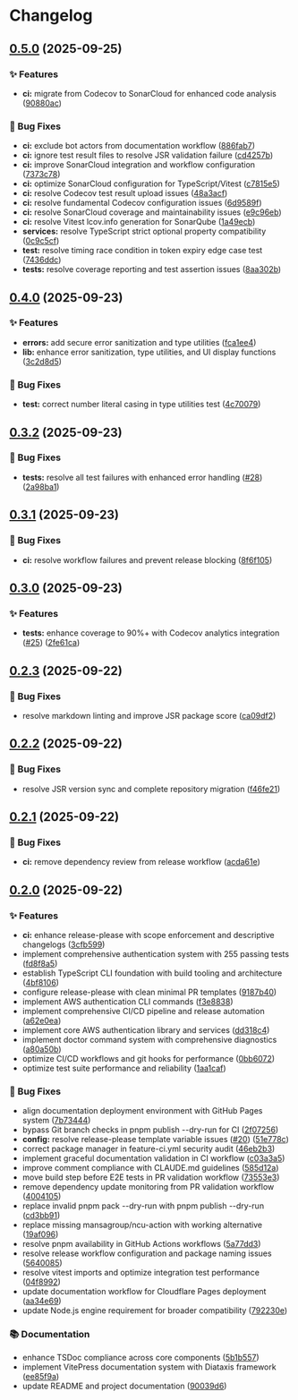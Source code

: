 # Changelog

## [0.5.0](https://github.com/monte3l/aws-ts/compare/aws-ts-v0.4.0...aws-ts-v0.5.0) (2025-09-25)


### ✨ Features

* **ci:** migrate from Codecov to SonarCloud for enhanced code analysis ([90880ac](https://github.com/monte3l/aws-ts/commit/90880ac0982b216db1916ebe7c9d9a7317387071))


### 🐛 Bug Fixes

* **ci:** exclude bot actors from documentation workflow ([886fab7](https://github.com/monte3l/aws-ts/commit/886fab7d195296faf5ffdb50c66e40590a857d2e))
* **ci:** ignore test result files to resolve JSR validation failure ([cd4257b](https://github.com/monte3l/aws-ts/commit/cd4257b4c1b882d1c86dfab3beb9c8e0becb5f0c))
* **ci:** improve SonarCloud integration and workflow configuration ([7373c78](https://github.com/monte3l/aws-ts/commit/7373c78358eadd4983fec99ec2eefe961e4e956d))
* **ci:** optimize SonarCloud configuration for TypeScript/Vitest ([c7815e5](https://github.com/monte3l/aws-ts/commit/c7815e5078e4b0d709be17ba805d0d5438c67e14))
* **ci:** resolve Codecov test result upload issues ([48a3acf](https://github.com/monte3l/aws-ts/commit/48a3acfbd637f9b40b89fe965b6d6c5d266f57a4))
* **ci:** resolve fundamental Codecov configuration issues ([6d9589f](https://github.com/monte3l/aws-ts/commit/6d9589fda926de623140ebb7156fc1bda8bce204))
* **ci:** resolve SonarCloud coverage and maintainability issues ([e9c96eb](https://github.com/monte3l/aws-ts/commit/e9c96eb975a453b1944702228f6820f8cfb9cc62))
* **ci:** resolve Vitest lcov.info generation for SonarQube ([1a49ecb](https://github.com/monte3l/aws-ts/commit/1a49ecb595aaa2c582ea4ebb1a0706de4515449b))
* **services:** resolve TypeScript strict optional property compatibility ([0c9c5cf](https://github.com/monte3l/aws-ts/commit/0c9c5cf3f62344507ae6222a44968abff62e14d4))
* **test:** resolve timing race condition in token expiry edge case test ([7436ddc](https://github.com/monte3l/aws-ts/commit/7436ddc8ef19e8d5f67d665a1703c750534f55ac))
* **tests:** resolve coverage reporting and test assertion issues ([8aa302b](https://github.com/monte3l/aws-ts/commit/8aa302b4ab6275228e8a765dbf55f4713be5751e))

## [0.4.0](https://github.com/monte3l/aws-ts/compare/aws-ts-v0.3.2...aws-ts-v0.4.0) (2025-09-23)


### ✨ Features

* **errors:** add secure error sanitization and type utilities ([fca1ee4](https://github.com/monte3l/aws-ts/commit/fca1ee4b5356e7a27f3ffabaf0b11f08227edbb0))
* **lib:** enhance error sanitization, type utilities, and UI display functions ([3c2d8d5](https://github.com/monte3l/aws-ts/commit/3c2d8d53a21593ac5fe920e5e5f29874c1368482))


### 🐛 Bug Fixes

* **test:** correct number literal casing in type utilities test ([4c70079](https://github.com/monte3l/aws-ts/commit/4c700796e82157d742ab4319af1c756a3097260a))

## [0.3.2](https://github.com/monte3l/aws-ts/compare/aws-ts-v0.3.1...aws-ts-v0.3.2) (2025-09-23)


### 🐛 Bug Fixes

* **tests:** resolve all test failures with enhanced error handling ([#28](https://github.com/monte3l/aws-ts/issues/28)) ([2a98ba1](https://github.com/monte3l/aws-ts/commit/2a98ba1cdc745ceffe83930323d33d2073f65ad0))

## [0.3.1](https://github.com/monte3l/aws-ts/compare/aws-ts-v0.3.0...aws-ts-v0.3.1) (2025-09-23)


### 🐛 Bug Fixes

* **ci:** resolve workflow failures and prevent release blocking ([8f6f105](https://github.com/monte3l/aws-ts/commit/8f6f105dc47444bc12b90851664d49c002137329))

## [0.3.0](https://github.com/monte3l/aws-ts/compare/aws-ts-v0.2.3...aws-ts-v0.3.0) (2025-09-23)


### ✨ Features

* **tests:** enhance coverage to 90%+ with Codecov analytics integration ([#25](https://github.com/monte3l/aws-ts/issues/25)) ([2fe61ca](https://github.com/monte3l/aws-ts/commit/2fe61cae1df0925e6a9a3c564bb48e63aa85ecd5))

## [0.2.3](https://github.com/monte3l/aws-ts/compare/aws-ts-v0.2.2...aws-ts-v0.2.3) (2025-09-22)

### 🐛 Bug Fixes

- resolve markdown linting and improve JSR package score ([ca09df2](https://github.com/monte3l/aws-ts/commit/ca09df2fdd271f11ffcf6a0ac09387093166c73c))

## [0.2.2](https://github.com/monte3l/aws-ts/compare/aws-ts-v0.2.1...aws-ts-v0.2.2) (2025-09-22)

### 🐛 Bug Fixes

- resolve JSR version sync and complete repository migration ([f46fe21](https://github.com/monte3l/aws-ts/commit/f46fe21df69eb1b094dcc4f3a757d99730458054))

## [0.2.1](https://github.com/monte3l/aws-ts/compare/aws-ts-v0.2.0...aws-ts-v0.2.1) (2025-09-22)

### 🐛 Bug Fixes

- **ci:** remove dependency review from release workflow ([acda61e](https://github.com/monte3l/aws-ts/commit/acda61e82d651f500780d7fcb4391263d172307d))

## [0.2.0](https://github.com/monte3l/aws-ts/compare/aws-ts-v0.1.0...aws-ts-v0.2.0) (2025-09-22)

### ✨ Features

- **ci:** enhance release-please with scope enforcement and descriptive changelogs ([3cfb599](https://github.com/monte3l/aws-ts/commit/3cfb59939cc5d8198f3a0e408a46ce639261ed6d))
- implement comprehensive authentication system with 255 passing tests ([fd8f8a5](https://github.com/monte3l/aws-ts/commit/fd8f8a5beea003b9aa694c911d4982c840d2bdf6))
- establish TypeScript CLI foundation with build tooling and architecture ([4bf8106](https://github.com/monte3l/aws-ts/commit/4bf810614d6c05f8bd2383952211ea486c28bef8))
- configure release-please with clean minimal PR templates ([9187b40](https://github.com/monte3l/aws-ts/commit/9187b402a044793eb4156d812885da1b298052f3))
- implement AWS authentication CLI commands ([f3e8838](https://github.com/monte3l/aws-ts/commit/f3e8838a4aabc91fc8578d990c7cca4c3faad716))
- implement comprehensive CI/CD pipeline and release automation ([a62e0ea](https://github.com/monte3l/aws-ts/commit/a62e0ea8fceede9b2732b3def3d829f1be72a4e9))
- implement core AWS authentication library and services ([dd318c4](https://github.com/monte3l/aws-ts/commit/dd318c4d21adca8c92bd0fa4041b47e98cc70d52))
- implement doctor command system with comprehensive diagnostics ([a80a50b](https://github.com/monte3l/aws-ts/commit/a80a50bc92179e2e3d567fb9ea1e3ec117c5434c))
- optimize CI/CD workflows and git hooks for performance ([0bb6072](https://github.com/monte3l/aws-ts/commit/0bb60722bea6eccf131345d097bba9cd82ffcc47))
- optimize test suite performance and reliability ([1aa1caf](https://github.com/monte3l/aws-ts/commit/1aa1caf764d28b2ab1e776c0d057553e0f6c9f36))

### 🐛 Bug Fixes

- align documentation deployment environment with GitHub Pages system ([7b73444](https://github.com/monte3l/aws-ts/commit/7b73444cec208658d228f00bb6e1e99a590b2c37))
- bypass Git branch checks in pnpm publish --dry-run for CI ([2f07256](https://github.com/monte3l/aws-ts/commit/2f072566cbfaae4b6e46ea76fc936368594b34d8))
- **config:** resolve release-please template variable issues
  ([#20](https://github.com/monte3l/aws-ts/issues/20))
  ([51e778c](https://github.com/monte3l/aws-ts/commit/51e778c1844154f94a7622e2be4d4fe5ec6be2cd))
- correct package manager in feature-ci.yml security audit ([46eb2b3](https://github.com/monte3l/aws-ts/commit/46eb2b3d159ffa3c09a6d880232d65a66b2f6eb6))
- implement graceful documentation validation in CI workflow ([c03a3a5](https://github.com/monte3l/aws-ts/commit/c03a3a5d79c02b7274f00d9550326f018ec1b4b1))
- improve comment compliance with CLAUDE.md guidelines ([585d12a](https://github.com/monte3l/aws-ts/commit/585d12a69ff660f0e168309b4401512c18000823))
- move build step before E2E tests in PR validation workflow ([73553e3](https://github.com/monte3l/aws-ts/commit/73553e3ff16f4d8b923e46bb17b9366c12712030))
- remove dependency update monitoring from PR validation workflow ([4004105](https://github.com/monte3l/aws-ts/commit/4004105a5c3c46f6ab2a1d14246edcba314bb08d))
- replace invalid pnpm pack --dry-run with pnpm publish --dry-run ([cd3bb91](https://github.com/monte3l/aws-ts/commit/cd3bb914e23b46779921ccfbcde0e7d52cad4ce9))
- replace missing mansagroup/ncu-action with working alternative ([19af096](https://github.com/monte3l/aws-ts/commit/19af09639a3b5c77139f075a07758378f0806c22))
- resolve pnpm availability in GitHub Actions workflows ([5a77dd3](https://github.com/monte3l/aws-ts/commit/5a77dd3bd0ccfece5da7e5cc3d33340ff990a7c8))
- resolve release workflow configuration and package naming issues ([5640085](https://github.com/monte3l/aws-ts/commit/5640085ae2057a398c39ea04b3bffd5357884598))
- resolve vitest imports and optimize integration test performance ([04f8992](https://github.com/monte3l/aws-ts/commit/04f89924fbe783b21f925fe9d168887e07a99b91))
- update documentation workflow for Cloudflare Pages deployment ([aa34e69](https://github.com/monte3l/aws-ts/commit/aa34e69161d5b8ba01c4145c2df37f1a8f46bd51))
- update Node.js engine requirement for broader compatibility ([792230e](https://github.com/monte3l/aws-ts/commit/792230e39f7036574ba8d3d6e32deb0e8a6965fd))

### 📚 Documentation

- enhance TSDoc compliance across core components ([5b1b557](https://github.com/monte3l/aws-ts/commit/5b1b5579da8f7e522bc06e8ed518e1ea61085abf))
- implement VitePress documentation system with Diataxis framework ([ee85f9a](https://github.com/monte3l/aws-ts/commit/ee85f9a5269d5c98f96d50397b72541589f3cff6))
- update README and project documentation ([90039d6](https://github.com/monte3l/aws-ts/commit/90039d62b79a94392ab70c501717565a4caead42))
